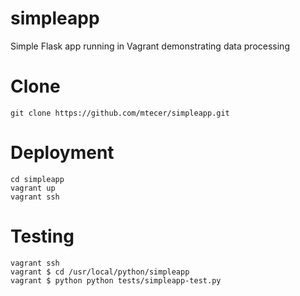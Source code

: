 # simpleapp
Simple Flask app running in Vagrant demonstrating data processing

# Clone
```shell
git clone https://github.com/mtecer/simpleapp.git
```

# Deployment
```shell
cd simpleapp
vagrant up
vagrant ssh
```

# Testing
```
vagrant ssh
vagrant $ cd /usr/local/python/simpleapp
vagrant $ python python tests/simpleapp-test.py
```


